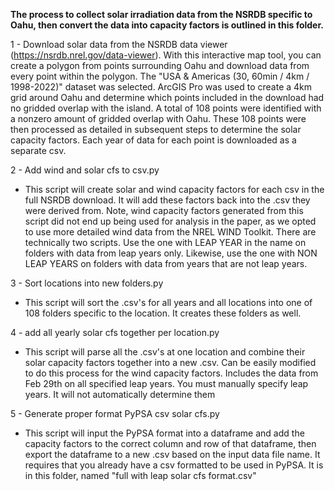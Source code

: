 **The process to collect solar irradiation data from the NSRDB specific to Oahu, then convert the data into capacity factors is outlined in this folder.**

1 - Download solar data from the NSRDB data viewer (https://nsrdb.nrel.gov/data-viewer). With this interactive map tool, you can create a polygon from points surrounding Oahu and download data from every point within the polygon. The "USA & Americas (30, 60min / 4km / 1998-2022)" dataset was selected. ArcGIS Pro was used to create a 4km grid around Oahu and determine which points included in the download had no gridded overlap with the island. A total of 108 points were identified with a nonzero amount of gridded overlap with Oahu. These 108 points were then processed as detailed in subsequent steps to determine the solar capacity factors. Each year of data for each point is downloaded as a separate csv.

2 -  Add wind and solar cfs to csv.py 

* This script will create solar and wind capacity factors for each csv in the full NSRDB download. It will add these factors back into the .csv they were derived from. Note, wind capacity factors generated from this script did not end up being used for analysis in the paper, as we opted to use more detailed wind data from the NREL WIND Toolkit. There are technically two scripts. Use the one with LEAP YEAR in the name on folders with data from leap years only. Likewise, use the one with NON LEAP YEARS on folders with data from years that are not leap years.

3 - Sort locations into new folders.py 

* This script will sort the .csv's for all years and all locations into one of 108 folders specific to the location. It creates these folders as well.

4 - add all yearly solar cfs together per location.py 

* This script will parse all the .csv's at one location and combine their solar capacity factors together into a new .csv. Can be easily modified to do this process for the wind capacity factors. Includes the data from Feb 29th on all specified leap years. You must manually specify leap years. It will not automatically determine them

5 - Generate proper format PyPSA csv solar cfs.py 

* This script will input the PyPSA format into a dataframe and add the capacity factors to the correct column and row of that dataframe, then export the dataframe to a new .csv based on the input data file name. It requires that you already have a csv formatted to be used in PyPSA. It is in this folder, named "full with leap solar cfs format.csv" 
 

